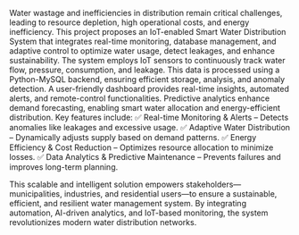 Water wastage and inefficiencies in distribution remain critical challenges, leading to resource depletion, high operational costs, and energy inefficiency. This project proposes an IoT-enabled Smart Water Distribution System that integrates real-time monitoring, database
management, and adaptive control to optimize water usage, detect leakages, and enhance sustainability.
The system employs IoT sensors to continuously track water flow, pressure, consumption, and leakage. 
This data is processed using a Python-MySQL backend, ensuring efficient storage, analysis, and anomaly detection. A user-friendly dashboard provides real-time insights, automated alerts, and remote-control functionalities. Predictive analytics enhance demand forecasting, enabling smart water allocation and energy-efficient distribution.
Key features include:
✅ Real-time Monitoring & Alerts – Detects anomalies like leakages and excessive usage.
✅ Adaptive Water Distribution – Dynamically adjusts supply based on demand patterns.
✅ Energy Efficiency & Cost Reduction – Optimizes resource allocation to minimize losses.
✅ Data Analytics & Predictive Maintenance – Prevents failures and improves long-term planning.

This scalable and intelligent solution empowers stakeholders—municipalities, industries, and residential users—to ensure a sustainable, efficient, and resilient water management system. By integrating automation, AI-driven analytics, and IoT-based monitoring, the system revolutionizes modern water distribution networks.
